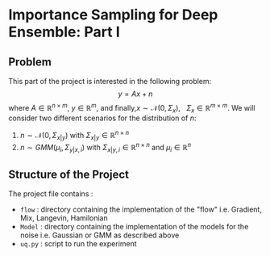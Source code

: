 # Importance Sampling for Deep Ensemble: Part I

## Problem

This part of the project is interested in the following problem:
$$y = Ax + n$$
where $A \in \mathbb{R}^{n \times m},~ y \in \mathbb{R}^m$, and finally,$x \sim \mathcal{N}(0, \Sigma_{x}), ~~~ \Sigma_{x} \in \mathbb{R}^{m \times m}$. We will consider two different scenarios for the distribution of $n$:
1. $n \sim \mathcal{N}(0, \Sigma_{x|y})$ with $\Sigma_{x|y} \in \mathbb{R}^{n \times n}$
2. $n \sim GMM(\mu_i, \Sigma_{y|x, i})$ with $\Sigma_{x|y, i} \in \mathbb{R}^{n \times n}$ and $\mu_i \in \mathbb{R}^n$

## Structure of the Project
The project file contains :
* `flow` : directory containing the implementation of the "flow" i.e. Gradient, Mix, Langevin, Hamilonian
* `Model` : directory containing the implementation of the models for the noise i.e. Gaussian or GMM as described above
* `uq.py` : script to run the experiment








  








